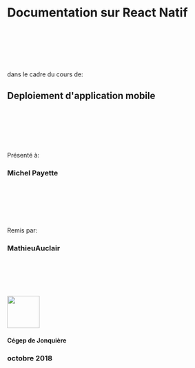 
# Documentation sur React Natif

<br/>
<br/>
<br/>
<br/>
<br/>

dans le cadre du cours de:

## Deploiement d'application mobile

<br/>
<br/>
<br/>
<br/>
<br/>

Présenté à:
### Michel Payette


<br/>
<br/>
<br/>
<br/>
<br/>

Remis par: 

### MathieuAuclair


<br/>
<br/>
<br/>
<br/>
<br/>

<img height="75px" src="https://www.cegepjonquiere.ca/media/tinymce/Plus/Logos%20et%20norme%20graphique/Logo-Cegep_Jonq_noir.gif"/>

#### Cégep de Jonquière
### octobre 2018
